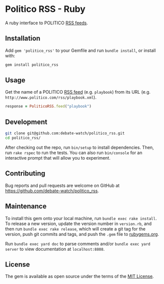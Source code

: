 # Politico RSS - Ruby

A ruby interface to POLITICO [RSS feeds](http://www.politico.com/rss).

## Installation

Add `gem 'politico_rss'` to your Gemfile and run `bundle install`, or install with:

```` sh
gem install politico_rss
````

## Usage

Get the name of a POLITICO [RSS feed](http://www.politico.com/rss) (e.g. `playbook`) from its URL (e.g. `http://www.politico.com/rss/playbook.xml`).

```` rb
response = PoliticoRSS.feed("playbook")
````

## Development

```` sh
git clone git@github.com:debate-watch/politico_rss.git
cd politico_rss/
````

After checking out the repo, run `bin/setup` to install dependencies. Then, run `rake rspec` to run the tests. You can also run `bin/console` for an interactive prompt that will allow you to experiment.

## Contributing

Bug reports and pull requests are welcome on GitHub at https://github.com/debate-watch/politico_rss.

## Maintenance

To install this gem onto your local machine, run `bundle exec rake install`. To release a new version, update the version number in `version.rb`, and then run `bundle exec rake release`, which will create a git tag for the version, push git commits and tags, and push the `.gem` file to [rubygems.org](https://rubygems.org).

Run `bundle exec yard doc` to parse comments and/or `bundle exec yard server` to view documentation at `localhost:8808`.

## License

The gem is available as open source under the terms of the [MIT License](http://opensource.org/licenses/MIT).
